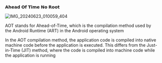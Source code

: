 𝗔𝗵𝗲𝗮𝗱 𝗢𝗳 𝗧𝗶𝗺𝗲 𝗡𝗼 𝗥𝗼𝗼𝘁

![IMG_20240623_010059_404](https://github.com/SiFirmansyahModz/Ahead-Of-Time-NR/assets/164661353/cf1d0ab9-e6b1-475f-b5e9-907234a9f1b0)

AOT stands for Ahead-of-Time, which is the compilation method used by the Android Runtime (ART) in the Android operating system

In the AOT compilation method, the application code is compiled into native machine code before the application is executed. This differs from the Just-in-Time (JIT) method, where the code is compiled into machine code while the application is running
